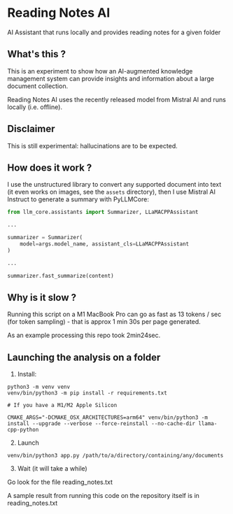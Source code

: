 # Reading Notes AI

AI Assistant that runs locally and provides reading notes for a given folder

## What's this ?

This is an experiment to show how an AI-augmented knowledge management system can provide insights and information about a large document collection.

Reading Notes AI uses the recently released model from Mistral AI and runs locally (i.e. offline).

## Disclaimer

This is still experimental: hallucinations are to be expected.

## How does it work ?

I use the unstructured library to convert any supported document into text (it even works on images, see the `assets` directory), then I use Mistral AI Instruct to generate a summary with PyLLMCore:

```python
from llm_core.assistants import Summarizer, LLaMACPPAssistant

...

summarizer = Summarizer(
    model=args.model_name, assistant_cls=LLaMACPPAssistant
)

...

summarizer.fast_summarize(content)

```

## Why is it slow ?

Running this script on a M1 MacBook Pro can go as fast as 13 tokens / sec (for token sampling) - that is approx 1 min 30s per page generated.

As an example processing this repo took 2min24sec.

## Launching the analysis on a folder

1. Install:

```shell
python3 -m venv venv
venv/bin/python3 -m pip install -r requirements.txt

# If you have a M1/M2 Apple Silicon

CMAKE_ARGS="-DCMAKE_OSX_ARCHITECTURES=arm64" venv/bin/python3 -m install --upgrade --verbose --force-reinstall --no-cache-dir llama-cpp-python
```

2. Launch

```shell
venv/bin/python3 app.py /path/to/a/directory/containing/any/documents
```

3. Wait (it will take a while)

Go look for the file reading_notes.txt

A sample result from running this code on the repository itself is in reading_notes.txt
